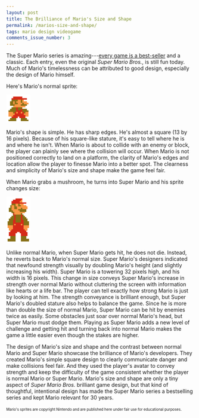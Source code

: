 ```yaml
---
layout: post
title: The Brilliance of Mario's Size and Shape
permalink: /marios-size-and-shape/
tags: mario design videogame
comments_issue_number: 3
---
```


The Super Mario series is amazing---<a
href="http://www.nintendo.co.jp/ir/en/sales/software/wii.html"
target="_blank">every game is a best-seller</a> and a classic. Each entry, even
the original *Super Mario Bros.*, is still fun today. Much of Mario's
timelessness can be attributed to good design, especially the design of Mario
himself.

Here's Mario's normal sprite:

<img alt="Small Mario" src="/images/marios-size-and-shape/small-mario.gif"
width="65" />

Mario's shape is simple. He has sharp edges. He's almost a square (13 by 16
pixels). Because of his square-like stature, it's easy to tell where he is and
where he isn't. When Mario is about to collide with an enemy or block, the
player can plainly see where the collision will occur. When Mario is not
positioned correctly to land on a platform, the clarity of Mario's edges and
location allow the player to finesse Mario into a better spot. The clearness and
simplicity of Mario's size and shape make the game feel fair.

When Mario grabs a mushroom, he turns into Super Mario and his sprite changes
size:

<img alt="Super Mario" src="/images/marios-size-and-shape/super-mario.gif"
width="65" />

Unlike normal Mario, when Super Mario gets hit, he does not die. Instead, he
reverts back to Mario's normal size. Super Mario's designers indicated that
newfound strength visually by doubling Mario's height (and slightly increasing
his width). Super Mario is a towering 32 pixels high, and his width is 16
pixels. This change in size conveys Super Mario's increase in strength over
normal Mario without cluttering the screen with information like hearts or a
life bar. The player can tell exactly how strong Mario is just by looking at
him. The strength conveyance is brilliant enough, but Super Mario's doubled
stature also helps to balance the game. Since he is more than double the size of
normal Mario, Super Mario can be hit by enemies twice as easily. Some obstacles
just soar over normal Mario's head, but Super Mario must dodge them. Playing as
Super Mario adds a new level of challenge and getting hit and turning back into
normal Mario makes the game a little easier even though the stakes are higher.

The design of Mario's size and shape and the contrast between normal Mario and
Super Mario showcase the brilliance of Mario's developers. They created Mario's
simple square design to clearly communicate danger and make collisions feel
fair. And they used the player's avatar to convey strength and keep the
difficulty of the game consistent whether the player is normal Mario or Super
Mario. Mario's size and shape are only a tiny aspect of *Super Mario Bros.*
brilliant game design, but that kind of thoughtful, intentional design has made
the Super Mario series a bestselling series and kept Mario relevant for 30
years.

<sub><sup>Mario's sprites are copyright Nintendo and are published here under
fair use for educational purposes.</sup></sub>

